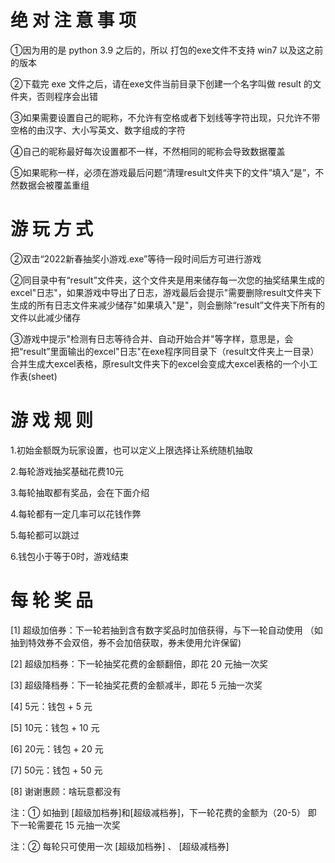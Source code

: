
# 绝 对 注 意 事 项 

 ①因为用的是 python 3.9 之后的，所以 打包的exe文件不支持 win7 以及这之前的版本
 
 ②下载完 exe 文件之后，请在exe文件当前目录下创建一个名字叫做 result 的文件夹，否则程序会出错

 ③如果需要设置自己的昵称，不允许有空格或者下划线等字符出现，只允许不带空格的由汉字、大小写英文、数字组成的字符

 ④自己的昵称最好每次设置都不一样，不然相同的昵称会导致数据覆盖

 ⑤如果昵称一样，必须在游戏最后问题“清理result文件夹下的文件”填入“是”，不然数据会被覆盖重组


#  游  玩  方  式   

 ②双击“2022新春抽奖小游戏.exe”等待一段时间后方可进行游戏

 ②同目录中有“result”文件夹，这个文件夹是用来储存每一次您的抽奖结果生成的excel"日志"，如果游戏中导出了日志，游戏最后会提示"需要删除result文件夹下生成的所有日志文件来减少储存"如果填入"是"，则会删除“result”文件夹下所有的文件以此减少储存

 ③游戏中提示"检测有日志等待合并、自动开始合并"等字样，意思是，会把“result”里面输出的excel"日志"在exe程序同目录下（result文件夹上一目录）合并生成大excel表格，原result文件夹下的excel会变成大excel表格的一个小工作表(sheet)

 # 游 戏 规 则

 1.初始金额既为玩家设置，也可以定义上限选择让系统随机抽取 
 
 2.每轮游戏抽奖基础花费10元
 
 3.每轮抽取都有奖品，会在下面介绍
 
 4.每轮都有一定几率可以花钱作弊
 
 5.每轮都可以跳过
 
 6.钱包小于等于0时，游戏结束

 # 每 轮 奖 品

 [1] 超级加倍券：下一轮若抽到含有数字奖品时加倍获得，与下一轮自动使用
            （如抽到特效券不会双倍，券不会加倍获取，券未使用允许保留)
            
 [2] 超级加档券：下一轮抽奖花费的金额翻倍，即花 20 元抽一次奖
 
 [3] 超级降档券：下一轮抽奖花费的金额减半，即花  5 元抽一次奖
 
 [4] 5元：钱包 + 5 元
 
 [5] 10元：钱包 + 10 元
 
 [6] 20元：钱包 + 20 元
 
 [7] 50元：钱包 + 50 元
 
 [8] 谢谢惠顾：啥玩意都没有
 
  注：① 如抽到 [超级加档券]和[超级减档券]，下一轮花费的金额为（20-5）
       即 下一轮需要花 15 元抽一次奖
       
  注：② 每轮只可使用一次 [超级加档券] 、 [超级减档券]
